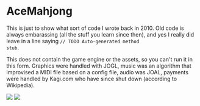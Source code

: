 # AceMahjong

This is just to show what sort of code I wrote back in 2010. Old code is always embarassing (all the stuff you learn since then), and yes I really did leave in a line saying <code>// TODO Auto-generated method stub</code>.

This does not contain the game engine or the assets, so you can't run it in this form. Graphics were handled with JOGL, music was an algorithm that improvised a MIDI file based on a config file, audio was JOAL, payments were handled by Kagi.com who have since shut down (according to Wikipedia).

<img src="http://kitsunesoftware.com/AceMahjongSolitaire/screenshot_1_sm.jpg" /> <img src="http://kitsunesoftware.com/AceMahjongSolitaire/screenshot_2_sm.jpg" />
